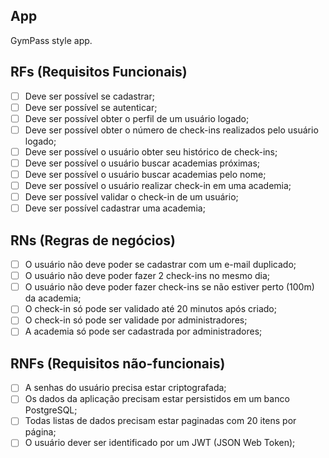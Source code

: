 ## App

GymPass style app.


## RFs (Requisitos Funcionais)

- [ ] Deve ser possível se cadastrar;
- [ ] Deve ser possível se autenticar;
- [ ] Deve ser possível obter o perfil de um usuário logado;
- [ ] Deve ser possível obter o número de check-ins realizados pelo usuário logado;
- [ ] Deve ser possível o usuário obter seu histórico de check-ins;
- [ ] Deve ser possível o usuário buscar academias próximas;
- [ ] Deve ser possível o usuário buscar academias pelo nome;
- [ ] Deve ser possível o usuário realizar check-in em uma academia;
- [ ] Deve ser possível validar o check-in de um usuário;
- [ ] Deve ser possível cadastrar uma academia;

## RNs (Regras de negócios)

-[ ] O usuário não deve poder se cadastrar com um e-mail duplicado;
-[ ] O usuário não deve poder fazer 2 check-ins no mesmo dia;
-[ ] O usuário não deve poder fazer check-ins se não estiver perto (100m) da academia;
-[ ] O check-in só pode ser validado até 20 minutos após criado;
-[ ] O check-in só pode ser validade por administradores;
-[ ] A academia só pode ser cadastrada por administradores;

## RNFs (Requisitos não-funcionais)

- [ ] A senhas do usuário precisa estar criptografada;
- [ ] Os dados da aplicação precisam estar persistidos em um banco PostgreSQL;
- [ ] Todas listas de dados precisam estar paginadas com 20 itens por página;
- [ ] O usuário dever ser identificado por um JWT (JSON Web Token);
